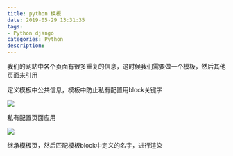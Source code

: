 ```yaml
---
title: python 模板
date: 2019-05-29 13:31:35
tags: 
- Python django 
categories: Python 
description: 
---
```

我们的网站中各个页面有很多重复的信息，这时候我们需要做一个模板，然后其他页面来引用

定义模板中公共信息，模板中防止私有配置用block关键字

![](584421-20190402231019946-523881115.png)

私有配置页面应用

![](584421-20190402231050909-1039897500.png)

继承模板页，然后匹配模板block中定义的名字，进行渲染
